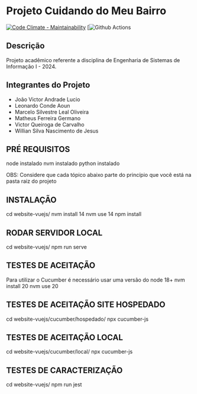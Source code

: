 # Projeto Cuidando do Meu Bairro

[![Code Climate - Maintainability](https://api.codeclimate.com/v1/badges/cf0f9b5b94b02433b155/maintainability)](https://codeclimate.com/github/Marcelo-Ol/CuidandoMeuBairroESI/maintainability)
[![Github Actions]()

## Descrição

Projeto acadêmico referente a disciplina de Engenharia de Sistemas de Informação I - 2024.

## Integrantes do Projeto
- João Victor Andrade Lucio
- Leonardo Conde Aoun
- Marcelo Silvestre Leal Oliveira
- Matheus Ferreira Germano
- Victor Queiroga de Carvalho
- Willian Silva Nascimento de Jesus

## PRÉ REQUISITOS
node instalado
nvm instalado
python instalado

OBS: Considere que cada tópico abaixo parte do princípio que você está na pasta raiz do projeto

## INSTALAÇÃO
cd website-vuejs/
nvm install 14
nvm use 14 
npm install

## RODAR SERVIDOR LOCAL
cd website-vuejs/
npm run serve

## TESTES DE ACEITAÇÃO
Para utilizar o Cucumber  é necessário usar uma versão do node 18+
nvm install 20
nvm use 20

## TESTES DE ACEITAÇÃO SITE HOSPEDADO
cd website-vuejs/cucumber/hospedado/ 
npx cucumber-js

## TESTES DE ACEITAÇÃO LOCAL
cd website-vuejs/cucumber/local/ 
npx cucumber-js

## TESTES DE CARACTERIZAÇÃO 
cd website-vuejs/
npm run jest
